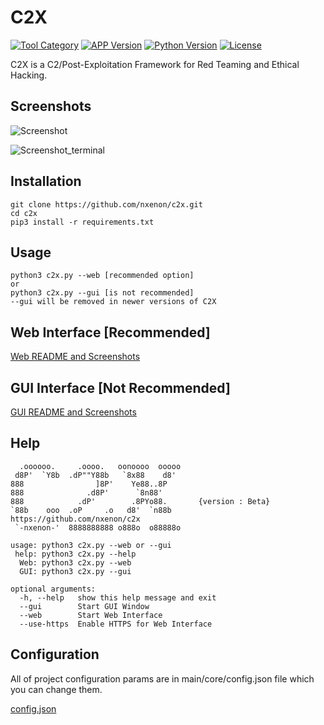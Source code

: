 # C2X

[![Tool Category](https://badgen.net/badge/Tool/Post%20Exploitation/black)](https://github.com/nxenon/c2x)
[![APP Version](https://badgen.net/badge/Version/Beta/red)](https://github.com/nxenon/c2x)
[![Python Version](https://badgen.net/badge/Python/3.x/blue)](https://www.python.org/download/releases/3.0/)
[![License](https://badgen.net/badge/License/GPLv2/purple)](https://github.com/nxenon/c2x/blob/master/LICENSE)

C2X is a C2/Post-Exploitation Framework for Red Teaming and Ethical Hacking.

Screenshots
----
![Screenshot](https://user-images.githubusercontent.com/61124903/125159935-a208f100-e18f-11eb-839b-464b4302b323.png)

![Screenshot_terminal](https://user-images.githubusercontent.com/61124903/127573401-1e881b5c-21f2-437f-b4f7-c9f499fc70a2.png)

Installation
----
    git clone https://github.com/nxenon/c2x.git
    cd c2x
    pip3 install -r requirements.txt
    
Usage
----
    python3 c2x.py --web [recommended option]
    or
    python3 c2x.py --gui [is not recommended]
    --gui will be removed in newer versions of C2X

Web Interface [Recommended]
----

[Web README and Screenshots](https://github.com/nxenon/c2x/blob/main/main/web/README.md)

GUI Interface [Not Recommended]
----

[GUI README and Screenshots](https://github.com/nxenon/c2x/blob/main/main/gui/README.md)

Help
----
      .oooooo.     .oooo.   oonoooo  ooooo
     d8P'  `Y8b  .dP""Y88b   `8x88    d8'
    888                ]8P'    Ye88..8P
    888              .d8P'      `8n88'
    888            .dP'        .8PYo88.       {version : Beta}
    `88b    ooo  .oP     .o   d8'  `n88b      https://github.com/nxenon/c2x
     `-nxenon-'  8888888888 o888o  o88888o
    
    usage: python3 c2x.py --web or --gui
     help: python3 c2x.py --help
      Web: python3 c2x.py --web
      GUI: python3 c2x.py --gui
    
    optional arguments:
      -h, --help   show this help message and exit
      --gui        Start GUI Window
      --web        Start Web Interface
      --use-https  Enable HTTPS for Web Interface

Configuration
----
All of project configuration params are in main/core/config.json file which you can change them.

[config.json](https://github.com/nxenon/c2x/blob/main/main/core/config.json)
